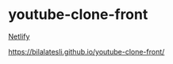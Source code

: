 # youtube-clone-front
[Netlify](https://thunderous-kitten-b8645a.netlify.app/)  

https://bilalatesli.github.io/youtube-clone-front/
